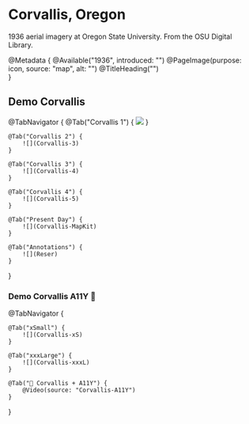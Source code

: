 # Corvallis, Oregon

1936 aerial imagery at Oregon State University.  From the OSU Digital Library.

@Metadata {
    @Available("1936", introduced: "")
    @PageImage(purpose: icon, source: "map", alt: "")
    @TitleHeading("")    
}

## Demo Corvallis

@TabNavigator {
    @Tab("Corvallis 1") {
        ![](Corvallis-2)
    }
    
    @Tab("Corvallis 2") {
        ![](Corvallis-3)
    }
    
    @Tab("Corvallis 3") {
        ![](Corvallis-4)
    }
    
    @Tab("Corvallis 4") {
        ![](Corvallis-5)
    }
    
    @Tab("Present Day") {
        ![](Corvallis-MapKit)
    }

    @Tab("Annotations") {
        ![](Reser)
    }
}


### Demo Corvallis A11Y 🎥 
@TabNavigator {
        
    @Tab("xSmall") {
        ![](Corvallis-xS)
    }

    @Tab("xxxLarge") {
        ![](Corvallis-xxxL)
    }

    @Tab("🎥 Corvallis + A11Y") {
        @Video(source: "Corvallis-A11Y")
    }
}
